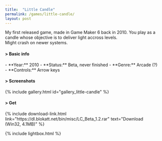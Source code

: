 ```yaml
---
title:  "Little Candle"
permalink: /games/little-candle/
layout: post
---
```

My first released game, made in Game Maker 6 back in 2010. You play as a candle whose objective is to deliver light accross levels.  
Might crash on newer systems.
<div class="subsection">
<h4 class="visual-title">&gt; Basic info</h4>    
- **Year:** 2010
- **Status:** Beta, never finished
- **Genre:** Arcade (?)
- **Controls:** Arrow keys
</div>

<div class="subsection">
<h4 class="visual-title">&gt; Screenshots</h4>    
{% include gallery.html id="gallery_little-candle" %}
</div>

<div class="subsection">
<h4 class="visual-title">&gt; Get</h4>    
{% include download-link.html link="https://dl.blokatt.net/bin/misc/LC_Beta_1.2.rar" text="Download (Win32, 4.1MB)" %}
</div>

{% include lightbox.html %}


